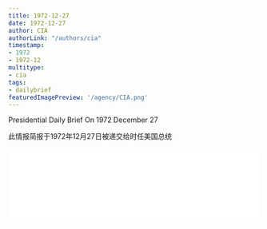```yaml
---
title: 1972-12-27
date: 1972-12-27
author: CIA 
authorLink: "/authors/cia"
timestamp: 
- 1972
- 1972-12
multitype: 
- cia
tags: 
- dailybrief
featuredImagePreview: '/agency/CIA.png'
---
```



Presidential Daily Brief On 1972 December 27

此情报简报于1972年12月27日被递交给时任美国总统

<!--more-->





<div id="over" style="width:100%; overflow:hidden"> <iframe id="sFrame" name="sFrame" frameborder="no" border="0"  allowfullscreen marginwidth="0" scrolling="no" src = " /CIA/1972-12-27.html "  style = " position:absulute; width: 806px; top: 300;" > </iframe> </div>
